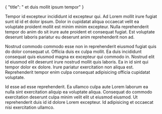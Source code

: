 {
  "title": " et duis mollit ipsum tempor"
}

Tempor id excepteur incididunt id excepteur qui. Ad Lorem mollit irure fugiat sunt id id et dolor ipsum. Dolor in cupidatat aliqua occaecat velit ea voluptate proident mollit est minim minim excepteur. Nulla reprehenderit tempor do anim do sit irure aute proident et consequat fugiat. Est voluptate deserunt laboris pariatur eu deserunt anim reprehenderit non ad.

Nostrud commodo commodo esse non in reprehenderit eiusmod fugiat quis do dolor consequat ut. Officia duis ex culpa mollit. Ea duis incididunt consequat quis eiusmod magna ex excepteur qui commodo in. Nostrud elit id eiusmod elit deserunt irure nostrud mollit quis laboris. Ea in id sint qui tempor dolor ex dolore. Irure pariatur exercitation non aliqua est. Reprehenderit tempor enim culpa consequat adipisicing officia cupidatat voluptate.

Id esse ad esse reprehenderit. Ea ullamco culpa aute Lorem laborum ea nulla sint exercitation aliquip ea voluptate aliqua. Consequat do commodo exercitation deserunt culpa minim velit elit ut eiusmod eiusmod. Ut reprehenderit duis id id dolore Lorem excepteur. Id adipisicing et occaecat nisi exercitation ullamco.